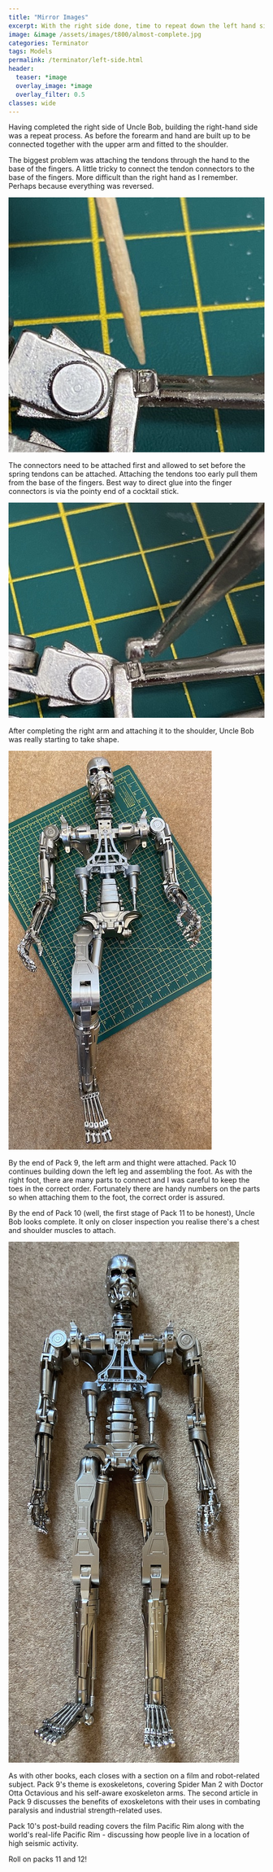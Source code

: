 ```yaml
---
title: "Mirror Images"
excerpt: With the right side done, time to repeat down the left hand side.
image: &image /assets/images/t800/almost-complete.jpg
categories: Terminator
tags: Models
permalink: /terminator/left-side.html
header:
  teaser: *image
  overlay_image: *image
  overlay_filter: 0.5
classes: wide
---
```

Having completed the right side of Uncle Bob, building the right-hand side was a repeat process. As before the forearm and hand are built up to be connected together with the upper arm and fitted to the shoulder.

The biggest problem was attaching the tendons through the hand to the base of the fingers. A little tricky to connect the tendon connectors to the base of the fingers. More difficult than the right hand as I remember. Perhaps because everything was reversed.

<img src="/assets/images/t800/finger-cocktail.jpg" alt="Mustle connectors for the tendons" class="align-center">

The connectors need to be attached first and allowed to set before the spring tendons can be attached. Attaching the tendons too early pull them from the base of the fingers. Best way to direct glue into the finger connectors is via the pointy end of a cocktail stick.

<img src="/assets/images/t800/tendons.jpg" alt="Mustle connectors for the tendons" class="align-center">

After completing the right arm and attaching it to the shoulder, Uncle Bob was really starting to take shape.

<img src="/assets/images/t800/both-arms.jpg" alt="Two arms and one leg" class="align-center">

By the end of Pack 9, the left arm and thight were attached. Pack 10 continues building down the left leg and assembling the foot. As with the right foot, there are many parts to connect and I was careful to keep the toes in the correct order. Fortunately there are handy numbers on the parts so when attaching them to the foot, the correct order is assured.

By the end of Pack 10 (well, the first stage of Pack 11 to be honest), Uncle Bob looks complete. It only on closer inspection you realise there's a chest and shoulder muscles to attach.

<img src="/assets/images/t800/almost-complete.jpg" alt="Two arms and one leg" class="align-center">

As with other books, each closes with a section on a film and robot-related subject. Pack 9's theme is exoskeletons, covering Spider Man 2 with Doctor Otta Octavious and his self-aware exoskeleton arms. The second article in Pack 9 discusses the benefits of exoskeletons with their uses in combating paralysis and industrial strength-related uses.

Pack 10's post-build reading covers the film Pacific Rim along with the world's real-life Pacific Rim - discussing how people live in a location of high seismic activity.

Roll on packs 11 and 12!
